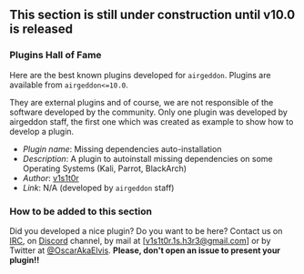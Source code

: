 ## This section is still under construction until v10.0 is released

### Plugins Hall of Fame

Here are the best known plugins developed for `airgeddon`. Plugins are available from `airgeddon<=10.0`.

They are external plugins and of course, we are not responsible of the software developed by the community. Only one plugin was developed by airgeddon staff, the first one which was created as example to show how to develop a plugin.

 - _Plugin name_: Missing dependencies auto-installation
 - _Description_: A plugin to autoinstall missing dependencies on some Operating Systems (Kali, Parrot, BlackArch)
 - _Author_: [v1s1t0r]
 - _Link_: N/A (developed by `airgeddon` staff)

### How to be added to this section

Did you developed a nice plugin? Do you want to be here? Contact us on [IRC], on [Discord] channel, by mail at [v1s1t0r.1s.h3r3@gmail.com] or by Twitter at [@OscarAkaElvis]. **Please, don't open an issue to present your plugin!!**

[v1s1t0r]: https://github.com/v1s1t0r1sh3r3
[Discord]: https://discord.gg/sQ9dgt9
[IRC]: https://webchat.freenode.net/
[@OscarAkaElvis]: https://twitter.com/OscarAkaElvis